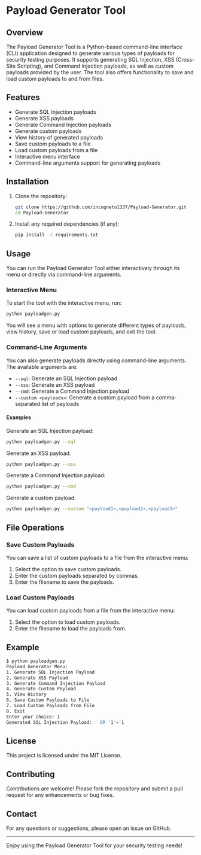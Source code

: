 # Payload Generator Tool

## Overview
The Payload Generator Tool is a Python-based command-line interface (CLI) application designed to generate various types of payloads for security testing purposes. It supports generating SQL Injection, XSS (Cross-Site Scripting), and Command Injection payloads, as well as custom payloads provided by the user. The tool also offers functionality to save and load custom payloads to and from files.

## Features
- Generate SQL Injection payloads
- Generate XSS payloads
- Generate Command Injection payloads
- Generate custom payloads
- View history of generated payloads
- Save custom payloads to a file
- Load custom payloads from a file
- Interactive menu interface
- Command-line arguments support for generating payloads

## Installation
1. Clone the repository:
   ```bash
   git clone https://github.com/incogneto1337/Payload-Generator.git
   cd Payload-Generator
   ```
2. Install any required dependencies (if any):
   ```bash
   pip install -r requirements.txt
   ```

## Usage
You can run the Payload Generator Tool either interactively through its menu or directly via command-line arguments.

### Interactive Menu
To start the tool with the interactive menu, run:
```bash
python payloadgen.py
```
You will see a menu with options to generate different types of payloads, view history, save or load custom payloads, and exit the tool.

### Command-Line Arguments
You can also generate payloads directly using command-line arguments. The available arguments are:
- `--sql`: Generate an SQL Injection payload
- `--xss`: Generate an XSS payload
- `--cmd`: Generate a Command Injection payload
- `--custom <payloads>`: Generate a custom payload from a comma-separated list of payloads

#### Examples
Generate an SQL Injection payload:
```bash
python payloadgen.py --sql
```

Generate an XSS payload:
```bash
python payloadgen.py --xss
```

Generate a Command Injection payload:
```bash
python payloadgen.py --cmd
```

Generate a custom payload:
```bash
python payloadgen.py --custom "<payload1>,<payload2>,<payload3>"
```

## File Operations
### Save Custom Payloads
You can save a list of custom payloads to a file from the interactive menu:
1. Select the option to save custom payloads.
2. Enter the custom payloads separated by commas.
3. Enter the filename to save the payloads.

### Load Custom Payloads
You can load custom payloads from a file from the interactive menu:
1. Select the option to load custom payloads.
2. Enter the filename to load the payloads from.

## Example
```bash
$ python payloadgen.py
Payload Generator Menu:
1. Generate SQL Injection Payload
2. Generate XSS Payload
3. Generate Command Injection Payload
4. Generate Custom Payload
5. View History
6. Save Custom Payloads to File
7. Load Custom Payloads from File
8. Exit
Enter your choice: 1
Generated SQL Injection Payload: ' OR '1'='1
```

## License
This project is licensed under the MIT License.

## Contributing
Contributions are welcome! Please fork the repository and submit a pull request for any enhancements or bug fixes.

## Contact
For any questions or suggestions, please open an issue on GitHub.

---

Enjoy using the Payload Generator Tool for your security testing needs!
